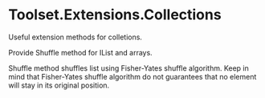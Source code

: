 # Toolset.Extensions.Collections
Useful extension methods for colletions.

Provide Shuffle method for IList and arrays.

Shuffle method shuffles list using Fisher-Yates shuffle algorithm.
Keep in mind that Fisher-Yates shuffle algorithm do not guarantees that no element will stay in its original position.

